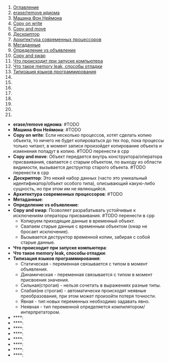 1. [Оглавление](README.md)
1. [erase/remove идиома](#1)
1. [Машина Фон Неймона](#2)
1. [Copy on write](#3)
1. [Copy and move](#4)
1. [Дескриптор](#5)
1. [Архитектура современных процессоров](#6)
1. [Метаданные](#7)
1. [Определение vs объявление](#8)
1. [Copy and swap](#9)
1. [Что происходит при запуске компьютера](#10)
1. [Что такое memory leak, способы отладки](#11)
1. [Типизация языков программирования](#12)
1. [](#13)
1. [](#14)
1. [](#15)
1. [](#16)
1. [](#17)
1. [](#18)
1. [](#19)
1. [](#20)

* **erase/remove идиома**: <a name="1"></a> #TODO
* **Машина Фон Неймона**: <a name="2"></a> #TODO
* **Copy on write**: <a name="3"></a> Если несколько процессов, хотят сделать копию объекта, то ничего не будет копироваться до тех пор, пока процессы только читают, в момент записи произойдет копирование объекта и изменения попадут в копию. #TODO перенести в cpp
* **Copy and move**: <a name="4"></a> Объект передается внутрь конструктора/оператора присваивания, свапается с старым объектом, по выходу из области видимости, вызывается деструктор старого объекта. #TODO перенести в cpp
* **Дескриптор**: <a name="5"></a> Это некий набор данных (часто это уникальный идентификатор/объект особого типа), описывающий какую-либо сущность, но при этом им не являющийся.
* **Архитектура современных процессоров**: <a name="6"></a> #TODO
* **Метаданные**: <a name="7"></a>
* **Определение vs объявление**: <a name="8"></a>
* **Copy and swap**: <a name="9"></a> Позволяет разрабатывать устойчивые к исключениям операторы присваивания. #TODO перенести в cpp
    * Копируем приходящие данные в временный объект.
    * Свапаем старые данные с временным объектом (swap не бросает исключение).
    * Вызывается деструктор временной копии, забирая с собой старые данные.
* **Что происходит при запуске компьютера**: <a name="10"></a>
* **Что такое memory leak, способы отладки**: <a name="11"></a>
* **Типизация языков программирования**: <a name="12"></a>
    * Статическая - переменная связывается с типом в момент объявления.
    * Динамическая - переменная связывается с типом в момент присвоения значения.
    * Сильная(строгая) - нельзя сочетать в выражениях разные типы.
    * Слабая(не строгая) - автоматически происходят неявные преобразования, при этом может произойти потеря точности.
    * Явная - тип новых переменных необходимо задавать явно.
    * Неявная - тип переменной определяется компилятором/интерпретатором.
* ****: <a name="13"></a> 
* ****: <a name="14"></a> 
* ****: <a name="15"></a> 
* ****: <a name="16"></a> 
* ****: <a name="17"></a> 
* ****: <a name="18"></a> 
* ****: <a name="19"></a> 
* ****: <a name="20"></a> 
